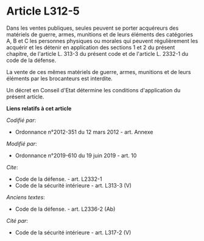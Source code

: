 # Article L312-5

Dans les ventes publiques, seules peuvent se porter acquéreurs des matériels de guerre, armes, munitions et de leurs éléments
des catégories A, B et C les personnes physiques ou morales qui peuvent régulièrement les acquérir et les détenir en
application des sections 1 et 2 du présent chapitre, de l'article L. 313-3 du présent code et de l'article L. 2332-1 du code
de la défense.

La vente de ces mêmes matériels de guerre, armes, munitions et de leurs éléments par les brocanteurs est interdite.

Un décret en Conseil d'Etat détermine les conditions d'application du présent article.

**Liens relatifs à cet article**

_Codifié par_:

  - Ordonnance n°2012-351 du 12 mars 2012 - art. Annexe

_Modifié par_:

  - Ordonnance n°2019-610 du 19 juin 2019 - art. 10

_Cite_:

  - Code de la défense. - art. L2332-1
  - Code de la sécurité intérieure - art. L313-3 (V)

_Anciens textes_:

  - Code de la défense. - art. L2336-2 (Ab)

_Cité par_:

  - Code de la sécurité intérieure - art. L317-2 (V)
